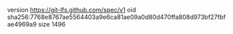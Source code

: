 version https://git-lfs.github.com/spec/v1
oid sha256:7768e8767ae5564403a9e6ca81ae09a0d80d470ffa808d973bf27fbfae4969a9
size 1496
